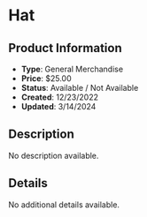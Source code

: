 # Hat

## Product Information
- **Type**: General Merchandise
- **Price**: $25.00
- **Status**: Available / Not Available
- **Created**: 12/23/2022
- **Updated**: 3/14/2024

## Description
No description available.



## Details
No additional details available.
